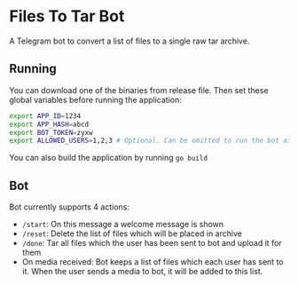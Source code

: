 # Files To Tar Bot

A Telegram bot to convert a list of files to a single raw tar archive.

## Running

You can download one of the binaries from release file. Then set these global variables before running the application:

```bash
export APP_ID=1234
export APP_HASH=abcd
export BOT_TOKEN=zyxw
export ALLOWED_USERS=1,2,3 # Optional. Can be omitted to run the bot as public bot
```

You can also build the application by running `go build`

## Bot

Bot currently supports 4 actions:

* `/start`: On this message a welcome message is shown
* `/reset`: Delete the list of files which will be placed in archive
* `/done`: Tar all files which the user has been sent to bot and upload it for them
* On media received: Bot keeps a list of files which each user has sent to it. When the user sends a media to bot, it
  will be added to this list.